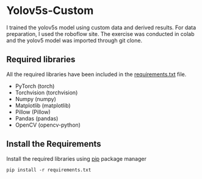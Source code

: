 # Yolov5s-Custom
I trained the yolov5s model using custom data and derived results.
For data preparation, I used the roboflow site.
The exercise was conducted in colab and the yolov5 model was imported through git clone.

## Required libraries

All the required libraries have been included in the [requirements.txt](requirements.txt) file.

* PyTorch (torch)
* Torchvision (torchvision)
* Numpy (numpy)
* Matplotlib (matplotlib)
* Pillow (Pillow)
* Pandas (pandas)
* OpenCV (opencv-python)

## Install the Requirements

Install the required libraries using [pip](https://pip.pypa.io/en/stable/) package manager

`pip install -r requirements.txt`
